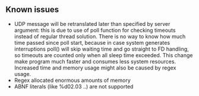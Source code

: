 ## Known issues

- UDP message will be retranslated later than specified by server argument: this is due to use of poll function for checking timeouts instead of regular thread solution. There is no way to know how much time passed since poll start, because in case system generates interruptions poll() will skip waiting time and go straight to FD handling, so timeouts are counted only when all sleep time exceeded. This change make program much faster and consumes less system resources. Increased time and memory usage might also be caused by regex usage.
- Regex allocated enormous amounts of memory
- ABNF literals (like %d02.03 ..) are not supported